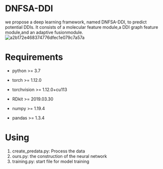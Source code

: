 # DNFSA-DDI
we propose a deep learning framework, named DNFSA-DDI, to predict potential DDIs. It consists of a molecular feature module,a DDI graph feature module,and an adaptive fusionmodule.
![a2b172e468374776dfec1e079c7a57a](https://github.com/user-attachments/assets/23190805-49e0-45cb-9d97-545251586450)

# Requirements
+ python >= 3.7
+ torch >= 1.12.0

+ torchvision >= 1.12.0+cu113
+ RDkit >= 2019.03.30
+ numpy >= 1.19.4
+ pandas >= 1.3.4

# Using
1. create_predata.py: Process the data
2. ours.py: the construction of the neural network  
3. training.py: start file for model training
